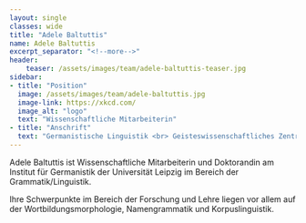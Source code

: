 ```yaml
---
layout: single
classes: wide
title: "Adele Baltuttis"
name: Adele Baltuttis
excerpt_separator: "<!--more-->"
header:
    teaser: /assets/images/team/adele-baltuttis-teaser.jpg
sidebar:
- title: "Position"
  image: /assets/images/team/adele-baltuttis.jpg
  image-link: https://xkcd.com/
  image_alt: "logo"
  text: "Wissenschaftliche Mitarbeiterin"
- title: "Anschrift"
  text: "Germanistische Linguistik <br> Geisteswissenschaftliches Zentrum <br> Beethovenstraße 15, Raum 1412 <br> 04107 Leipzig"
---
```


Adele Baltuttis ist Wissenschaftliche Mitarbeiterin und Doktorandin <!--more--> am Institut für Germanistik der Universität Leipzig 
im Bereich der Grammatik/Linguistik.

Ihre Schwerpunkte im Bereich der Forschung und Lehre liegen vor allem auf der Wortbildungsmorphologie, Namengrammatik und Korpuslinguistik.


